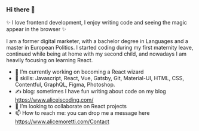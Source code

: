 ### Hi there 👋

✨ I love frontend development, I enjoy writing code and seeing the magic appear in the browser ✨ 

I am a former digital marketer, with a bachelor degree in Languages and a master in European Politics.
I started coding during my first maternity leave, continued while being at home with my second child, and nowadays I am heavily focusing on learning React. 


- 🔭 I’m currently working on becoming a React wizard
- 🌱 skills: Javascript, React, Vue, Gatsby, Git, Material-UI, HTML, CSS, Contentful, GraphQL, Figma, Photoshop.
- ✍️ blog: sometimes I have fun writing about code on my blog https://www.aliceiscoding.com/
- 👯 I’m looking to collaborate on React projects
- 📫 How to reach me: you can drop me a message here https://www.alicemoretti.com/Contact

